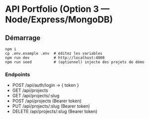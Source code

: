 # API Portfolio (Option 3 — Node/Express/MongoDB)

## Démarrage

```
npm i
cp .env.example .env  # éditez les variables
npm run dev           # http://localhost:4000
npm run seed          # (optionnel) injecte des projets de démo
```

### Endpoints

- POST /api/auth/login → { token }
- GET /api/projects
- GET /api/projects/:slug
- POST /api/projects (Bearer token)
- PUT /api/projects/:slug (Bearer token)
- DELETE /api/projects/:slug (Bearer token)
